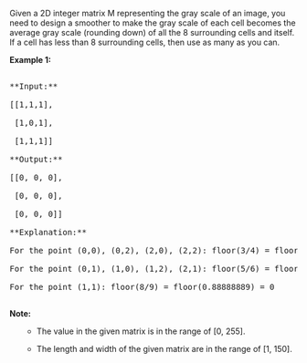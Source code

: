 
Given a 2D integer matrix M representing the gray scale of an image, you need to design a smoother to make the gray scale of each cell becomes the average gray scale (rounding down) of all the 8 surrounding cells and itself.  If a cell has less than 8 surrounding cells, then use as many as you can.

**Example 1:**<br />
<pre>
**Input:**
[[1,1,1],
 [1,0,1],
 [1,1,1]]
**Output:**
[[0, 0, 0],
 [0, 0, 0],
 [0, 0, 0]]
**Explanation:**
For the point (0,0), (0,2), (2,0), (2,2): floor(3/4) = floor(0.75) = 0
For the point (0,1), (1,0), (1,2), (2,1): floor(5/6) = floor(0.83333333) = 0
For the point (1,1): floor(8/9) = floor(0.88888889) = 0
</pre>


**Note:**<br>
<ol>
- The value in the given matrix is in the range of [0, 255].
- The length and width of the given matrix are in the range of [1, 150].
</ol>


